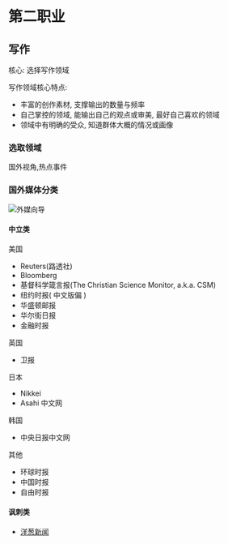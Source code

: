 # 第二职业

## 写作

核心: 选择写作领域

写作领域核心特点:

* 丰富的创作素材, 支撑输出的数量与频率
* 自己掌控的领域, 能输出自己的观点或审美, 最好自己喜欢的领域
* 领域中有明确的受众, 知道群体大概的情况或画像

### 选取领域

国外视角,热点事件

### 国外媒体分类

![外媒向导](https://pic1.zhimg.com/80/v2-86544fed354b06012dcf2869ba1a9fd5_hd.jpg)

#### 中立类

美国

* Reuters(路透社)
* Bloomberg
* 基督科学箴言报(The Christian Science Monitor, a.k.a. CSM)
* 纽约时报( 中文版偏 )
* 华盛顿邮报
* 华尔街日报
* 金融时报

英国

* 卫报

日本

* Nikkei
* Asahi 中文网

韩国

* 中央日报中文网

其他

* 环球时报
* 中国时报
* 自由时报

#### 讽刺类

* [洋葱新闻](https://www.theonion.com/)
